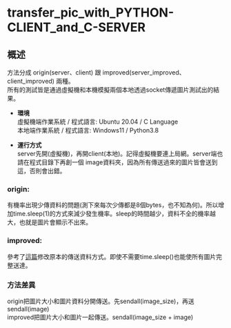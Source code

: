 # transfer_pic_with_PYTHON-CLIENT_and_C-SERVER
## 概述
方法分成 origin(server、client) 跟 improved(server_improved、client_improved) 兩種。  
所有的測試皆是通過虛擬機和本機模擬兩個本地透過socket傳遞圖片測試出的結果。  

* **環境**  
虛擬機端作業系統 / 程式語言: Ubuntu 20.04 / C Language  
本地端作業系統 / 程式語言: Windows11 / Python3.8

* **運行方式**  
server先開(虛擬機)，再開client(本地)。記得虛擬機要連上局網。server端也請在程式目錄下再創一個 image資料夾，因為所有傳送過來的圖片皆會送到這，否則會出錯。


### origin:
有機率出現少傳資料的問題(測下來每次少傳都是8個bytes，也不知為何)。所以增加time.sleep(1)的方式來減少發生機率。sleep的時間越少，資料不全的機率越大，也就是圖片會顯示不出來。

### improved:  
參考了[這篇](https://stackoverflow.com/questions/17667903/python-socket-receive-large-amount-of-data)修改原本的傳送資料方式。即使不需要time.sleep()也能使所有圖片完整送達。

### 方法差異
origin把圖片大小和圖片資料分開傳送。先sendall(image_size)，再送sendall(image)  
improved把圖片大小和圖片一起傳送。sendall(image_size + image)
